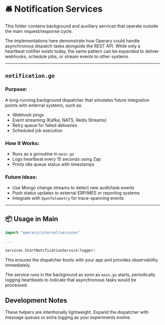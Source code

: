 
# 🛎️ Notification Services

This folder contains background and auxiliary services that operate outside the main request/response cycle.

The implementations here demonstrate how Operary could handle asynchronous
dispatch tasks alongside the REST API. While only a heartbeat notifier exists
today, the same pattern can be expanded to deliver webhooks, schedule jobs, or
stream events to other systems.

---

## `notification.go`

### Purpose:
A long-running background dispatcher that simulates future integration points with external systems, such as:

- Webhook pings
- Event streaming (Kafka, NATS, Redis Streams)
- Retry queue for failed deliveries
- Scheduled job execution

### How It Works:
- Runs as a goroutine in `main.go`
- Logs heartbeat every 15 seconds using Zap
- Prints idle queue status with timestamps

### Future Ideas:
- Use Mongo change streams to detect new audit/task events
- Push status updates to external ERP/MES or reporting systems
- Integrate with `OpenTelemetry` for trace-spanning events

---

## 📦 Usage in Main

```go
import "operary/internal/services"

...

services.StartNotificationService(logger)
```

This ensures the dispatcher boots with your app and provides observability immediately.

The service runs in the background as soon as `main.go` starts, periodically
logging heartbeats to indicate that asynchronous tasks would be processed.

## Development Notes

These helpers are intentionally lightweight. Expand the dispatcher with message queues or extra logging as your experiments evolve.
